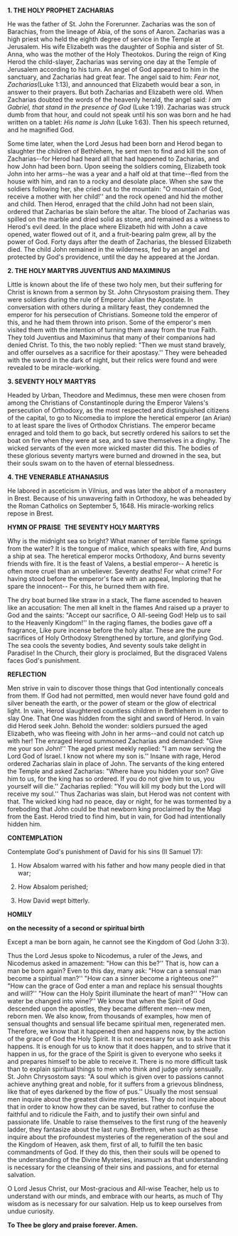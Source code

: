 
**1. THE HOLY PROPHET ZACHARIAS**

He was the father of St. John the Forerunner. Zacharias was the son of Barachias, from the lineage of Abia, of the sons of Aaron. Zacharias was a high priest who held the eighth degree of service in the Temple at Jerusalem. His wife Elizabeth was the daughter of Sophia and sister of St. Anna, who was the mother of the Holy Theotokos. During the reign of King Herod the child-slayer, Zacharias was serving one day at the Temple of Jerusalem according to his turn. An angel of God appeared to him in the sanctuary, and Zacharias had great fear. The angel said to him: *Fear not, Zacharias*(Luke 1:13), and announced that Elizabeth would bear a son, in answer to their prayers. But both Zacharias and Elizabeth were old. When Zacharias doubted the words of the heavenly herald, the angel said: *I am Gabriel, that stand in the presence of God* (Luke 1:19). Zacharias was struck dumb from that hour, and could not speak until his son was born and he had written on a tablet: *His name is John* (Luke 1:63). Then his speech returned, and he magnified God. 

Some time later, when the Lord Jesus had been born and Herod began to slaughter the children of Bethlehem, he sent men to find and kill the son of Zacharias--for Herod had heard all that had happened to Zacharias, and how John had been born. Upon seeing the soldiers coming, Elizabeth took John into her arms--he was a year and a half old at that time--fled from the house with him, and ran to a rocky and desolate place. When she saw the soldiers following her, she cried out to the mountain: "O mountain of God, receive a mother with her child!'' and the rock opened and hid the mother and child. Then Herod, enraged that the child John had not been slain, ordered that Zacharias be slain before the altar. The blood of Zacharias was spilled on the marble and dried solid as stone, and remained as a witness to Herod's evil deed. In the place where Elizabeth hid with John a cave opened, water flowed out of it, and a fruit-bearing palm grew, all by the power of God. Forty days after the death of Zacharias, the blessed Elizabeth died. The child John remained in the wilderness, fed by an angel and protected by God's providence, until the day he appeared at the Jordan.

**2. THE HOLY MARTYRS JUVENTIUS AND MAXIMINUS**

Little is known about the life of these two holy men, but their suffering for Christ is known from a sermon by St. John Chrysostom praising them. They were soldiers during the rule of Emperor Julian the Apostate. In conversation with others during a military feast, they condemned the emperor for his persecution of Christians. Someone told the emperor of this, and he had them thrown into prison. Some of the emperor's men visited them with the intention of turning them away from the true Faith. They told Juventius and Maximinus that many of their companions had denied Christ. To this, the two nobly replied: "Then we must stand bravely, and offer ourselves as a sacrifice for their apostasy.'' They were beheaded with the sword in the dark of night, but their relics were found and were revealed to be miracle-working.

**3. SEVENTY HOLY MARTYRS**

Headed by Urban, Theodore and Medimnus, these men were chosen from among the Christians of Constantinople during the Emperor Valens's persecution of Orthodoxy, as the most respected and distinguished citizens of the capital, to go to Nicomedia to implore the heretical emperor (an Arian) to at least spare the lives of Orthodox Christians. The emperor became enraged and told them to go back, but secretly ordered his sailors to set the boat on fire when they were at sea, and to save themselves in a dinghy. The wicked servants of the even more wicked master did this. The bodies of these glorious seventy martyrs were burned and drowned in the sea, but their souls swam on to the haven of eternal blessedness.

**4. THE VENERABLE ATHANASIUS**

He labored in asceticism in Vilnius, and was later the abbot of a monastery in Brest. Because of his unwavering faith in Orthodoxy, he was beheaded by the Roman Catholics on September 5, 1648. His miracle-working relics repose in Brest.



**HYMN OF PRAISE**
 **THE SEVENTY HOLY MARTYRS**

Why is the midnight sea so bright? 
What manner of terrible flame springs from the water?
It is the tongue of malice, which speaks with fire,
And burns a ship at sea.
The heretical emperor mocks Orthodoxy,
And burns seventy friends with fire.
It is the feast of Valens, a bestial emperor--
A heretic is often more cruel than an unbeliever.
Seventy deaths! For what crime?
For having stood before the emperor's face with an appeal,
Imploring that he spare the innocent--
For this, he burned them with fire.

The dry boat burned like straw in a stack,
The flame ascended to heaven like an accusation:
The men all knelt in the flames
And raised up a prayer to God and the saints:
"Accept our sacrifice, O All-seeing God!
Help us to sail to the Heavenly Kingdom!''
In the raging flames, the bodies gave off a fragrance,
Like pure incense before the holy altar.
These are the pure sacrifices of Holy Orthodoxy
Strengthened by torture, and glorifying God.
The sea cools the seventy bodies,
And seventy souls take delight in Paradise!
In the Church, their glory is proclaimed,
But the disgraced Valens faces God's punishment.

**REFLECTION**

Men strive in vain to discover those things that God intentionally conceals from them. If God had not permitted, men would never have found gold and silver beneath the earth, or the power of steam or the glow of electrical light. In vain, Herod slaughtered countless children in Bethlehem in order to slay One. That One was hidden from the sight and sword of Herod. In vain did Herod seek John. Behold the wonder: soldiers pursued the aged Elizabeth, who was fleeing with John in her arms--and could not catch up with her! The enraged Herod summoned Zacharias and demanded: "Give me your son John!'' The aged priest meekly replied: "I am now serving the Lord God of Israel. I know not where my son is.'' Insane with rage, Herod ordered Zacharias slain in place of John. The servants of the king entered the Temple and asked Zacharias: "Where have you hidden your son? Give him to us, for the king has so ordered. If you do not give him to us, you yourself will die.'' Zacharias replied: "You will kill my body but the Lord will receive my soul.'' Thus Zacharias was slain, but Herod was not content with that. The wicked king had no peace, day or night, for he was tormented by a foreboding that John could be that newborn king proclaimed by the Magi from the East. Herod tried to find him, but in vain, for God had intentionally hidden him.



**CONTEMPLATION**

Contemplate God's punishment of David for his sins (II Samuel 17):

1.  How Absalom warred with his father and how many people died in that war;

1.  How Absalom perished;

1.  How David wept bitterly.



**HOMILY**

**on the necessity of a second or spiritual birth**

Except a man be born again, he cannot see the Kingdom of God (John 3:3).

Thus the Lord Jesus spoke to Nicodemus, a ruler of the Jews, and Nicodemus asked in amazement: "How can this be?'' That is, how can a man be born again? Even to this day, many ask: "How can a sensual man become a spiritual man?'' "How can a sinner become a righteous one?'' "How can the grace of God enter a man and replace his sensual thoughts and will?'' "How can the Holy Spirit illuminate the heart of man?'' "How can water be changed into wine?'' We know that when the Spirit of God descended upon the apostles, they became different men--new men, reborn men. We also know, from thousands of examples, how men of sensual thoughts and sensual life became spiritual men, regenerated men. Therefore, we know that it happened then and happens now, by the action of the grace of God the Holy Spirit. It is not necessary for us to ask how this happens. It is enough for us to know that it does happen, and to strive that it happen in us, for the grace of the Spirit is given to everyone who seeks it and prepares himself to be able to receive it. There is no more difficult task than to explain spiritual things to men who think and judge only sensually. St. John Chrysostom says: "A soul which is given over to passions cannot achieve anything great and noble, for it suffers from a grievous blindness, like that of eyes darkened by the flow of pus.'' Usually the most sensual men inquire about the greatest divine mysteries. They do not inquire about that in order to know how they can be saved, but rather to confuse the faithful and to ridicule the Faith, and to justify their own sinful and passionate life. Unable to raise themselves to the first rung of the heavenly ladder, they fantasize about the last rung. Brethren, when such as these inquire about the profoundest mysteries of the regeneration of the soul and the Kingdom of Heaven, ask them, first of all, to fulfill the ten basic commandments of God. If they do this, then their souls will be opened to the understanding of the Divine Mysteries, inasmuch as that understanding is necessary for the cleansing of their sins and passions, and for eternal salvation.

O Lord Jesus Christ, our Most-gracious and All-wise Teacher, help us to understand with our minds, and embrace with our hearts, as much of Thy wisdom as is necessary for our salvation. Help us to keep ourselves from undue curiosity.

**To Thee be glory and praise forever. Amen.**
